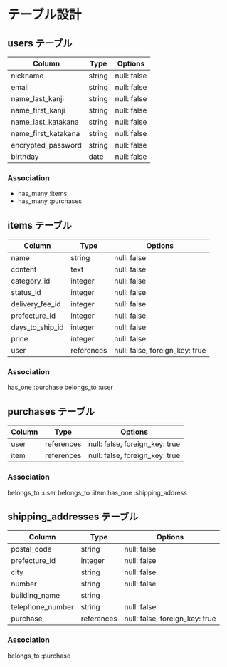 # テーブル設計

## users テーブル

| Column                   | Type    | Options     |
| ------------------------ | ------- | ----------- |
| nickname                 | string  | null: false |
| email                    | string  | null: false |
| name_last_kanji          | string  | null: false |
| name_first_kanji         | string  | null: false |
| name_last_katakana       | string  | null: false |
| name_first_katakana      | string  | null: false |
| encrypted_password       | string  | null: false |
| birthday                 | date    | null: false |

### Association

- has_many :items
- has_many :purchases

## items テーブル

| Column          | Type       | Options                        |
| --------------- | ---------- | ------------------------------ |
| name            | string     | null: false                    |
| content         | text       | null: false                    |
| category_id     | integer    | null: false                    |
| status_id       | integer    | null: false                    |
| delivery_fee_id | integer    | null: false                    |
| prefecture_id   | integer    | null: false                    |
| days_to_ship_id | integer    | null: false                    |
| price           | integer    | null: false                    |
| user            | references | null: false, foreign_key: true |

### Association

has_one :purchase
belongs_to :user

## purchases テーブル

| Column     | Type       | Options                        |
| ---------- | ---------- | ------------------------------ |
| user       | references | null: false, foreign_key: true |
| item       | references | null: false, foreign_key: true |

### Association

belongs_to :user
belongs_to :item
has_one :shipping_address

## shipping_addresses テーブル

| Column           | Type       | Options                        |
| ---------------- | ---------- | ------------------------------ |
| postal_code      | string     | null: false                    |
| prefecture_id    | integer    | null: false                    |
| city             | string     | null: false                    |
| number           | string     | null: false                    |
| building_name    | string     |                                |
| telephone_number | string     | null: false                    |
| purchase         | references | null: false, foreign_key: true |

### Association

belongs_to :purchase